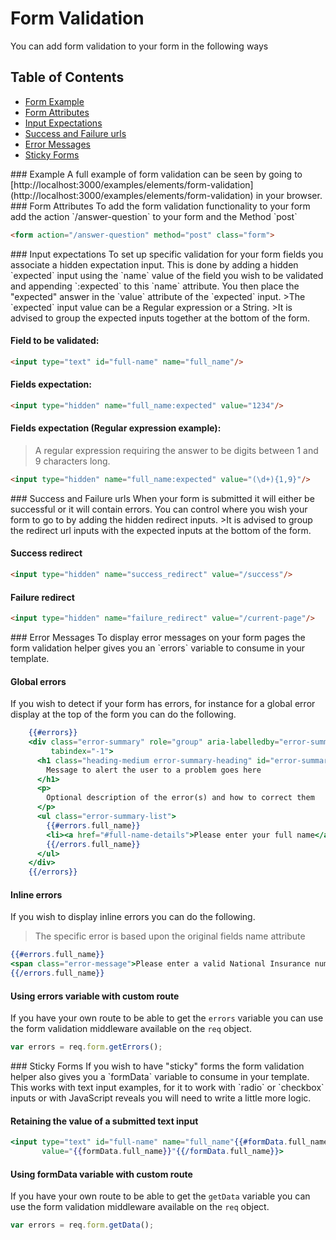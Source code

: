 # Form Validation

You can add form validation to your form in the following ways

## Table of Contents
- [Form Example](#example)
- [Form Attributes](#form_attributes)
- [Input Expectations](#input_expectations)
- [Success and Failure urls](#success_and_failure_urls)
- [Error Messages](#error_messages)
- [Sticky Forms](#sticky_forms)


<a name="example">
### Example
A full example of form validation can be seen by going to [http://localhost:3000/examples/elements/form-validation](http://localhost:3000/examples/elements/form-validation)
in your browser.

<a name="form_attributes">
### Form Attributes
To add the form validation functionality to your form add the action `/answer-question` to your form and the Method `post`

```html
<form action="/answer-question" method="post" class="form">
```

<a name="input_expectations">
### Input expectations
To set up specific validation for your form fields you associate a hidden expectation input. This is done by adding a hidden
`expected` input using the `name` value of the field you wish to be validated and appending `:expected` to this `name` attribute.
You then place the "expected" answer in the `value` attribute of the `expected` input.
>The `expected` input value can be a Regular expression or a String.  
>It is advised to group the expected inputs together at the bottom of the form.

#### Field to be validated:
```html
<input type="text" id="full-name" name="full_name"/>
```

#### Fields expectation:
```html
<input type="hidden" name="full_name:expected" value="1234"/>
```

#### Fields expectation (Regular expression example):
> A regular expression requiring the answer to be digits between 1 and 9 characters long.

```html
<input type="hidden" name="full_name:expected" value="(\d+){1,9}"/>
```

<a name="success_and_failure_urls">
### Success and Failure urls
When your form is submitted it will either be successful or it will contain errors. You can control where you wish your form
to go to by adding the hidden redirect inputs.
>It is advised to group the redirect url inputs with the expected inputs at the bottom of the form.

#### Success redirect
```html
<input type="hidden" name="success_redirect" value="/success"/>
```

#### Failure redirect
```html
<input type="hidden" name="failure_redirect" value="/current-page"/>
```


<a name="error_messages">
### Error Messages
To display error messages on your form pages the form validation helper gives you an `errors` variable to consume in your template.

#### Global errors
If you wish to detect if your form has errors, for instance for a global error display at the top of the form you can do the following.

```handlebars
    {{#errors}}
    <div class="error-summary" role="group" aria-labelledby="error-summary-heading-example-1"
         tabindex="-1">
      <h1 class="heading-medium error-summary-heading" id="error-summary-heading-example-1">
        Message to alert the user to a problem goes here
      </h1>
      <p>
        Optional description of the error(s) and how to correct them
      </p>
      <ul class="error-summary-list">
        {{#errors.full_name}}
        <li><a href="#full-name-details">Please enter your full name</a></li>
        {{/errors.full_name}}
      </ul>
    </div>
    {{/errors}}
```

#### Inline errors
If you wish to display inline errors you can do the following.
>The specific error is based upon the original fields name attribute

```handlebars
{{#errors.full_name}}
<span class="error-message">Please enter a valid National Insurance number</span>
{{/errors.full_name}}
```

#### Using errors variable with custom route
If you have your own route to be able to get the `errors` variable you can use the form validation middleware available on the
`req` object.

```javascript
var errors = req.form.getErrors();
```

<a name="sticky_forms">
### Sticky Forms
If you wish to have "sticky" forms the form validation helper also gives you a `formData` variable to consume in your template.
This works with text input examples, for it to work with `radio` or `checkbox` inputs or with JavaScript reveals you will
need to write a little more logic.

#### Retaining the value of a submitted text input
```handlebars
<input type="text" id="full-name" name="full_name"{{#formData.full_name}}
       value="{{formData.full_name}}"{{/formData.full_name}}>
```

#### Using formData variable with custom route
If you have your own route to be able to get the `getData` variable you can use the form validation middleware available on the
`req` object.

```javascript
var errors = req.form.getData();
```
